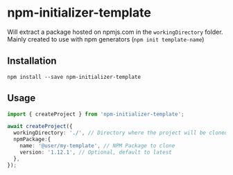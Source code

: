 #  npm-initializer-template

Will extract a package hosted on npmjs.com in the `workingDirectory` folder. Mainly created to
use with npm generators (`npm init template-name`)

## Installation

`npm install --save npm-initializer-template`

## Usage

```ts
import { createProject } from 'npm-initializer-template';

await createProject({
  workingDirectory: './', // Directory where the project will be cloned
  npmPackage:{
    name: '@user/my-template', // NPM Package to clone
    version: '1.12.1', // Optional, default to latest
  },
});

```